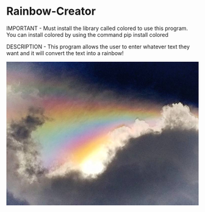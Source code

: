 # Rainbow-Creator
IMPORTANT - Must install the library called colored to use this program. You can install colored by using the command pip install colored

DESCRIPTION - This program allows the user to enter whatever text they want and it will convert the text into a rainbow!

![](images/rainbow.jpg)
